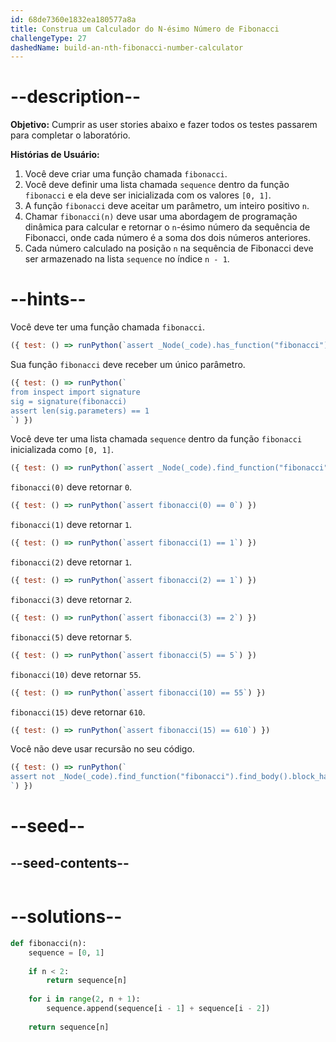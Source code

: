 ```yaml
---
id: 68de7360e1832ea180577a8a
title: Construa um Calculador do N-ésimo Número de Fibonacci
challengeType: 27
dashedName: build-an-nth-fibonacci-number-calculator
---
```


# --description--

**Objetivo:** Cumprir as user stories abaixo e fazer todos os testes passarem para completar o laboratório.

**Histórias de Usuário:**

1. Você deve criar uma função chamada `fibonacci`.
2. Você deve definir uma lista chamada `sequence` dentro da função `fibonacci` e ela deve ser inicializada com os valores `[0, 1]`.
3. A função `fibonacci` deve aceitar um parâmetro, um inteiro positivo `n`.  
4. Chamar `fibonacci(n)` deve usar uma abordagem de programação dinâmica para calcular e retornar o `n`-ésimo número da sequência de Fibonacci, onde cada número é a soma dos dois números anteriores.
5. Cada número calculado na posição `n` na sequência de Fibonacci deve ser armazenado na lista `sequence` no índice `n - 1`.

# --hints--

Você deve ter uma função chamada `fibonacci`.

```js
({ test: () => runPython(`assert _Node(_code).has_function("fibonacci")`) })
```

Sua função `fibonacci` deve receber um único parâmetro.

```js
({ test: () => runPython(`
from inspect import signature
sig = signature(fibonacci)
assert len(sig.parameters) == 1
`) })
```

Você deve ter uma lista chamada `sequence` dentro da função `fibonacci` inicializada como `[0, 1]`.

```js
({ test: () => runPython(`assert _Node(_code).find_function("fibonacci").has_stmt("sequence = [0, 1]")`) })
```

`fibonacci(0)` deve retornar `0`.

```js
({ test: () => runPython(`assert fibonacci(0) == 0`) })
```

`fibonacci(1)` deve retornar `1`.

```js
({ test: () => runPython(`assert fibonacci(1) == 1`) })
```

`fibonacci(2)` deve retornar `1`.

```js
({ test: () => runPython(`assert fibonacci(2) == 1`) })
```

`fibonacci(3)` deve retornar `2`.

```js
({ test: () => runPython(`assert fibonacci(3) == 2`) })
```

`fibonacci(5)` deve retornar `5`.

```js
({ test: () => runPython(`assert fibonacci(5) == 5`) })
```

`fibonacci(10)` deve retornar `55`.

```js
({ test: () => runPython(`assert fibonacci(10) == 55`) })
```

`fibonacci(15)` deve retornar `610`.

```js
({ test: () => runPython(`assert fibonacci(15) == 610`) })
```

Você não deve usar recursão no seu código.

```js
({ test: () => runPython(`
assert not _Node(_code).find_function("fibonacci").find_body().block_has_call("fibonacci")
`) })
```

# --seed--

## --seed-contents--

```py

```

# --solutions--

```py
def fibonacci(n):
    sequence = [0, 1]
    
    if n < 2:
        return sequence[n]
    
    for i in range(2, n + 1):
        sequence.append(sequence[i - 1] + sequence[i - 2])
    
    return sequence[n]
```


